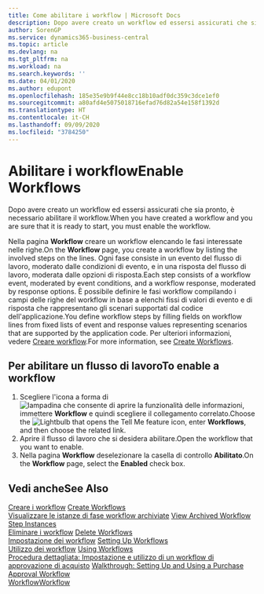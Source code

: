 ```yaml
---
title: Come abilitare i workflow | Microsoft Docs
description: Dopo avere creato un workflow ed essersi assicurati che sia pronto, è necessario abilitare il workflow.
author: SorenGP
ms.service: dynamics365-business-central
ms.topic: article
ms.devlang: na
ms.tgt_pltfrm: na
ms.workload: na
ms.search.keywords: ''
ms.date: 04/01/2020
ms.author: edupont
ms.openlocfilehash: 185e35e9b9f44e8cc18b10adf0dc359c3dce1ef0
ms.sourcegitcommit: a80afd4e5075018716efad76d82a54e158f1392d
ms.translationtype: HT
ms.contentlocale: it-CH
ms.lasthandoff: 09/09/2020
ms.locfileid: "3784250"
---
```

# <a name="enable-workflows"></a><span data-ttu-id="7354c-103">Abilitare i workflow</span><span class="sxs-lookup"><span data-stu-id="7354c-103">Enable Workflows</span></span>
<span data-ttu-id="7354c-104">Dopo avere creato un workflow ed essersi assicurati che sia pronto, è necessario abilitare il workflow.</span><span class="sxs-lookup"><span data-stu-id="7354c-104">When you have created a workflow and you are sure that it is ready to start, you must enable the workflow.</span></span>  

 <span data-ttu-id="7354c-105">Nella pagina **Workflow** creare un workflow elencando le fasi interessate nelle righe.</span><span class="sxs-lookup"><span data-stu-id="7354c-105">On the **Workflow** page, you create a workflow by listing the involved steps on the lines.</span></span> <span data-ttu-id="7354c-106">Ogni fase consiste in un evento del flusso di lavoro, moderato dalle condizioni di evento, e in una risposta del flusso di lavoro, moderata dalle opzioni di risposta.</span><span class="sxs-lookup"><span data-stu-id="7354c-106">Each step consists of a workflow event, moderated by event conditions, and a workflow response, moderated by response options.</span></span> <span data-ttu-id="7354c-107">È possibile definire le fasi workflow compilando i campi delle righe del workflow in base a elenchi fissi di valori di evento e di risposta che rappresentano gli scenari supportati dal codice dell'applicazione.</span><span class="sxs-lookup"><span data-stu-id="7354c-107">You define workflow steps by filling fields on workflow lines from fixed lists of event and response values representing scenarios that are supported by the application code.</span></span> <span data-ttu-id="7354c-108">Per ulteriori informazioni, vedere [Creare workflow](across-how-to-create-workflows.md).</span><span class="sxs-lookup"><span data-stu-id="7354c-108">For more information, see [Create Workflows](across-how-to-create-workflows.md).</span></span>  

## <a name="to-enable-a-workflow"></a><span data-ttu-id="7354c-109">Per abilitare un flusso di lavoro</span><span class="sxs-lookup"><span data-stu-id="7354c-109">To enable a workflow</span></span>  
1.  <span data-ttu-id="7354c-110">Scegliere l'icona a forma di ![lampadina che consente di aprire la funzionalità delle informazioni](media/ui-search/search_small.png "Informazioni sull'operazione che si desidera eseguire"), immettere **Workflow** e quindi scegliere il collegamento correlato.</span><span class="sxs-lookup"><span data-stu-id="7354c-110">Choose the ![Lightbulb that opens the Tell Me feature](media/ui-search/search_small.png "Tell me what you want to do") icon, enter **Workflows**, and then choose the related link.</span></span>  
2.  <span data-ttu-id="7354c-111">Aprire il flusso di lavoro che si desidera abilitare.</span><span class="sxs-lookup"><span data-stu-id="7354c-111">Open the workflow that you want to enable.</span></span>  
3.  <span data-ttu-id="7354c-112">Nella pagina **Workflow** deselezionare la casella di controllo **Abilitato**.</span><span class="sxs-lookup"><span data-stu-id="7354c-112">On the **Workflow** page, select the **Enabled** check box.</span></span>  

## <a name="see-also"></a><span data-ttu-id="7354c-113">Vedi anche</span><span class="sxs-lookup"><span data-stu-id="7354c-113">See Also</span></span>  
 <span data-ttu-id="7354c-114">[Creare i workflow](across-how-to-create-workflows.md) </span><span class="sxs-lookup"><span data-stu-id="7354c-114">[Create Workflows](across-how-to-create-workflows.md) </span></span>  
 <span data-ttu-id="7354c-115">[Visualizzare le istanze di fase workflow archiviate](across-how-to-view-archived-workflow-step-instances.md) </span><span class="sxs-lookup"><span data-stu-id="7354c-115">[View Archived Workflow Step Instances](across-how-to-view-archived-workflow-step-instances.md) </span></span>  
 <span data-ttu-id="7354c-116">[Eliminare i workflow](across-how-to-delete-workflows.md) </span><span class="sxs-lookup"><span data-stu-id="7354c-116">[Delete Workflows](across-how-to-delete-workflows.md) </span></span>  
 <span data-ttu-id="7354c-117">[Impostazione dei workflow](across-set-up-workflows.md) </span><span class="sxs-lookup"><span data-stu-id="7354c-117">[Setting Up Workflows](across-set-up-workflows.md) </span></span>  
 <span data-ttu-id="7354c-118">[Utilizzo dei workflow](across-use-workflows.md) </span><span class="sxs-lookup"><span data-stu-id="7354c-118">[Using Workflows](across-use-workflows.md) </span></span>  
 <span data-ttu-id="7354c-119">[Procedura dettagliata: Impostazione e utilizzo di un workflow di approvazione di acquisto](walkthrough-setting-up-and-using-a-purchase-approval-workflow.md) </span><span class="sxs-lookup"><span data-stu-id="7354c-119">[Walkthrough: Setting Up and Using a Purchase Approval Workflow](walkthrough-setting-up-and-using-a-purchase-approval-workflow.md) </span></span>  
 [<span data-ttu-id="7354c-120">Workflow</span><span class="sxs-lookup"><span data-stu-id="7354c-120">Workflow</span></span>](across-workflow.md)   
